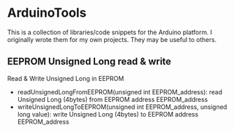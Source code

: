 ArduinoTools
============

This is a collection of libraries/code snippets for the Arduino platform.
I originally wrote them for my own projects.
They may be useful to others.


EEPROM Unsigned Long read & write
---------------------------------

Read & Write Unsigned Long in EEPROM

* readUnsignedLongFromEEPROM(unsigned int EEPROM_address): read Unsigned Long (4bytes) from EEPROM address EEPROM_address
* writeUnsignedLongToEEPROM(unsigned int EEPROM_address, unsigned long value): write Unsigned Long (4bytes) to EEPROM address EEPROM_address
